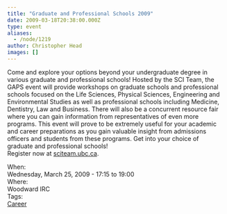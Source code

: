 ```yaml
---
title: "Graduate and Professional Schools 2009"
date: 2009-03-18T20:38:00.000Z
type: event
aliases:
  - /node/1219
author: Christopher Head
images: []
---
```


<div class="field field-name-body field-type-text-with-summary field-label-hidden"><div class="field-items"><div class="field-item even"><p>Come and explore your options beyond your undergraduate degree in various graduate and professional schools! Hosted by the SCI Team, the GAPS event will provide workshops on graduate schools and professional schools focused on the Life Sciences, Physical Sciences, Engineering and Environmental Studies as well as professional schools including Medicine, Dentistry, Law and Business. There will also be a concurrent resource fair where you can gain information from representatives of even more programs. This event will prove to be extremely useful for your academic and career preparations as you gain valuable insight from admissions officers and students from these programs. Get into your choice of graduate and professional schools!<br>
Register now at <a href="http://sciteam.ubc.ca/">sciteam.ubc.ca</a>.</p>
</div></div></div><div class="field field-name-field-dates field-type-datetime field-label-above"><div class="field-label">When:&#xA0;</div><div class="field-items"><div class="field-item even"><span class="date-display-single">Wednesday, March 25, 2009 - <span class="date-display-range"><span class="date-display-start">17:15</span> to <span class="date-display-end">19:00</span></span></span></div></div></div><div class="field field-name-field-location field-type-text field-label-above"><div class="field-label">Where:&#xA0;</div><div class="field-items"><div class="field-item even">Woodward IRC</div></div></div>    <footer>
    <div class="field field-name-field-tags field-type-taxonomy-term-reference field-label-above"><div class="field-label">Tags:&#xA0;</div><div class="field-items"><div class="field-item even"><a href="/career">Career</a></div></div></div>      </footer>